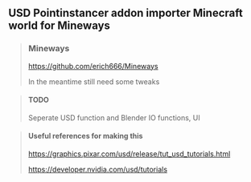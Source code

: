 
## USD Pointinstancer addon importer Minecraft world for Mineways


> ### Mineways 
> https://github.com/erich666/Mineways
>
> In the meantime still need some tweaks

> #### **TODO** 
> 
> Seperate USD function and Blender IO functions, UI
> 

> #### **Useful references for making this**
>  
>  https://graphics.pixar.com/usd/release/tut_usd_tutorials.html
>
>  https://developer.nvidia.com/usd/tutorials
